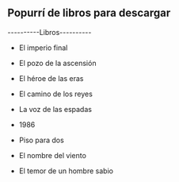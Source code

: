 ## Popurrí de libros para descargar

----------Libros----------

- El imperio final

- El pozo de la ascensión

- El héroe de las eras

- El camino de los reyes

- La voz de las espadas

- 1986

- Piso para dos

- El nombre del viento

- El temor de un hombre sabio
